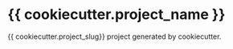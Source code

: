 # {{ cookiecutter.project_name }}

{{ cookiecutter.project_slug}} project generated by cookiecutter.


